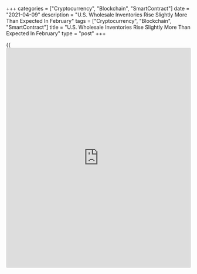 +++
categories = ["Cryptocurrency", "Blockchain", "SmartContract"]
date = "2021-04-09"
description = "U.S. Wholesale Inventories Rise Slightly More Than Expected In February"
tags = ["Cryptocurrency", "Blockchain", "SmartContract"]
title = "U.S. Wholesale Inventories Rise Slightly More Than Expected In February"
type = "post"
+++

{{<iframe id="large-banner" src="https://www.bounty.group/#slide=7.0" width="100%" height="600" scrolling="no" style="border: 0px solid rgb(216, 221, 230); border-radius: 3px;">}}

Wholesale inventories in the U.S. increased by slightly more than
anticipated in the month of February, the Commerce Department revealed
in a report released on Friday.

The report said wholesale inventories climbed by 0.6 percent in February
after spiking by an upwardly revised 1.4 percent in January.

Economists had expected wholesale inventories to rise by 0.5 percent
compared to the 1.3 percent jump originally reported for the previous
month.

The slightly bigger than expected increase in wholesale inventories came
as inventories of non-durable goods surged up by 1.1 percent and
inventories of durable goods rose by 0.3 percent.

Meanwhile, the report showed wholesales sales fell by 0.8 percent in
February after soaring by 4.4 percent in January.

Sales of durable goods tumbled by 2.2 percent during the month, more
than offsetting a 0.5 percent increase in sales of non-durable goods.

With inventories rising and sales slumping, the inventories/sales ratio
for merchant wholesalers ticked up to 1.27 in February from 1.25 in
January.

Next Thursday, the Commerce Department is scheduled to release a
separate report on [business][1] inventories in the month of February.
Business inventories are expected to rise by 0.4 percent.

For comments and feedback [contact](https://www.playgroundfx.com/contact/): editorial@rtt[news](https://www.letsplayfx.com/blog/forex-news-website/).com

[Economic News][2]

 **What parts of the world are seeing the best (and worst) economic
performances lately? Click[here][3] to check out our [Econ Scorecard][3]
and find out! See up-to-the-moment [ranking](https://www.playgroundfx.com/blog/crypto-exchange-ranking/)s for the best and worst
performers in [GDP][3], [unemployment rate][4], [inflation][5] and much
more.**

   1. www.rtt[news](https://www.letsplayfx.com/blog/forex-news-website/).com/Content/Business.aspx
   2. www.rtt[news](https://www.letsplayfx.com/blog/forex-news-website/).com/Content/EconomicNews.aspx
   3. www.rtt[news](https://www.letsplayfx.com/blog/forex-news-website/).com/economic-scorecard/world-rank/GDP/highest-performance.aspx
   4. www.rtt[news](https://www.letsplayfx.com/blog/forex-news-website/).com/economic-scorecard/world-rank/unemployment-rate/lowest-performance.aspx
   5. www.rtt[news](https://www.letsplayfx.com/blog/forex-news-website/).com/economic-scorecard/world-rank/CPI/highest-performance.aspx